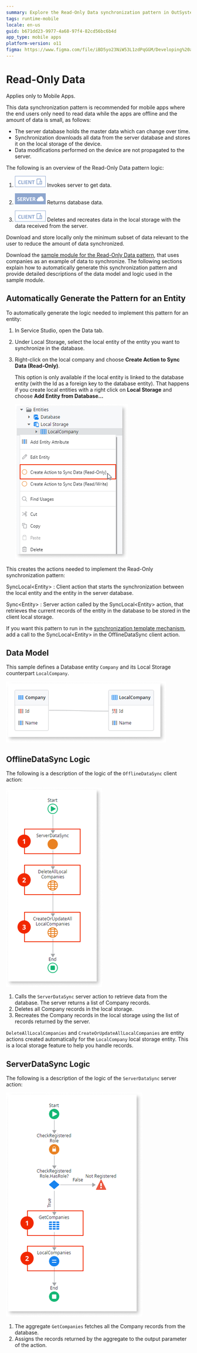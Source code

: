 ```yaml
---
summary: Explore the Read-Only Data synchronization pattern in OutSystems 11 (O11) for efficient mobile app data management.
tags: runtime-mobile
locale: en-us
guid: b671dd23-9977-4a68-97f4-82cd56bc6b4d
app_type: mobile apps
platform-version: o11
figma: https://www.figma.com/file/iBD5yo23NiW53L1zdPqGGM/Developing%20an%20Application?node-id=743:1
---
```


# Read-Only Data

<div class="info" markdown="1">

Applies only to Mobile Apps.

</div>

This data synchronization pattern is recommended for mobile apps where the end users only need to read data while the apps are offline and the amount of data is small, as follows:

* The server database holds the master data which can change over time. 
* Synchronization downloads all data from the server database and stores it on the local storage of the device. 
* Data modifications performed on the device are not propagated to the server. 

The following is an overview of the Read-Only Data pattern logic:

1. ![Icon representing the client in the data synchronization process](images/icon-client.png "Client Icon") Invokes server to get data.

1. ![Icon representing the server in the data synchronization process](images/icon-server.png "Server Icon") Returns database data.

1. ![Icon representing the client in the data synchronization process](images/icon-client.png "Client Icon") Deletes and recreates data in the local storage with the data received from the server.

<div class="info" markdown="1">

Download and store locally only the minimum subset of data relevant to the user to reduce the amount of data synchronized.

</div>

Download the [sample module for the Read-Only Data pattern](http://www.outsystems.com/forge/component/1638/Offline+Data+Sync+Patterns/), that uses companies as an example of data to synchronize. The following sections explain how to automatically generate this synchronization pattern and provide detailed descriptions of the data model and logic used in the sample module.


## Automatically Generate the Pattern for an Entity

To automatically generate the logic needed to implement this pattern for an entity:

1. In Service Studio, open the Data tab.

1. Under Local Storage, select the local entity of the entity you want to synchronize in the database.

1. Right-click on the local company and choose **Create Action to Sync Data (Read-Only)**.

    This option is only available if the local entity is linked to the database entity (with the Id as a foreign key to the database entity). That happens if you create local entities with a right click on **Local Storage** and choose **Add Entity from Database...**

    ![Screenshot of the option to create a Read-Only Data synchronization action in Service Studio](images/read-only-data-accelerator.png "Create Action to Sync Data (Read-Only)")

This creates the actions needed to implement the Read-Only synchronization pattern:

SyncLocal&lt;Entity&gt;
:   Client action that starts the synchronization between the local entity and the entity in the server database.

Sync&lt;Entity&gt;
:   Server action called by the SyncLocal&lt;Entity&gt; action, that retrieves the current records of the entity in the database to be stored in the client local storage.

If you want this pattern to run in the [synchronization template mechanism](<../sync-implement.md>), add a call to the SyncLocal&lt;Entity&gt; in the OfflineDataSync client action.


## Data Model

This sample defines a Database entity `Company` and its Local Storage counterpart `LocalCompany`.

![Diagram of the Read-Only Data model showing the Database entity 'Company' and its Local Storage counterpart 'LocalCompany'](images/read-only-data-data-model.png "Read-Only Data Model")


## OfflineDataSync Logic

The following is a description of the logic of the `OfflineDataSync` client action:

![Flowchart of the OfflineDataSync client action logic for Read-Only Data synchronization](images/read-only-data-offlinedatasync.png "OfflineDataSync Logic")

1. Calls the `ServerDataSync` server action to retrieve data from the database. The server returns a list of Company records.
1. Deletes all Company records in the local storage.
1. Recreates the Company records in the local storage using the list of records returned by the server.

`DeleteAllLocalCompanies` and `CreateOrUpdateAllLocalCompanies` are entity actions created automatically for the `LocalCompany` local storage entity. This is a local storage feature to help you handle records.


## ServerDataSync Logic

The following is a description of the logic of the `ServerDataSync` server action:

![Flowchart of the ServerDataSync server action logic for Read-Only Data synchronization](images/read-only-data-serverdatasync.png "ServerDataSync Logic")

1. The aggregate `GetCompanies` fetches all the Company records from the database.
1. Assigns the records returned by the aggregate to the output parameter of the action.
